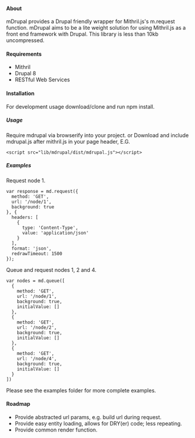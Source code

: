 #### About
mDrupal provides a Drupal friendly wrapper for Mithril.js's m.request function. mDrupal aims to be a lite weight solution for using Mithril.js as a front end framework with Drupal. This library is less than 10kb uncompressed.

#### Requirements
 - Mithril
 - Drupal 8
 - RESTful Web Services

#### Installation
For development usage download/clone and run npm install.

##### Usage
Require mdrupal via browserify into your project.
or
Download and include mdrupal.js after mithril.js in your page header, E.G.
```
<script src="lib/mdrupal/dist/mdrupal.js"></script>
```

##### Examples
Request node 1.
```
var response = md.request({
  method: 'GET',
  url: '/node/1',
  background: true
}, {
  headers: [
    {
      type: 'Content-Type',
      value: 'application/json'
    }
  ],
  format: 'json',
  redrawTimeout: 1500
});
```
Queue and request nodes 1, 2 and 4.
```
var nodes = md.queue([
  {
    method: 'GET',
    url: '/node/1',
    background: true,
    initialValue: []
  },
  {
    method: 'GET',
    url: '/node/2',
    background: true,
    initialValue: []
  },
  {
    method: 'GET',
    url: '/node/4',
    background: true,
    initialValue: []
  }
])
```
Please see the examples folder for more complete examples.

#### Roadmap
 - Provide abstracted url params, e.g. build url during request.
 - Provide easy entity loading, allows for DRY(er) code; less repeating.
 - Provide common render function.